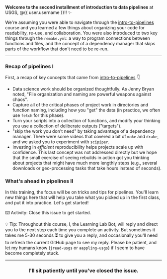 **Welcome to the second installment of introduction to data pipelines** at USGS, @{{ user.username }}!! :sparkles:

We're assuming you were able to navigate through the [intro-to-pipelines](https://lab.github.com/USGS-R/intro-to-pipelines) course and you learned a few things about organizing your code for readability, re-use, and collaboration. You were also introduced to two key things through the `remake.yml`: a way to program connections between functions and files, and the concept of a dependency manager that skips parts of the workflow that don't need to be re-run. 

---
### Recap of pipelines I

First, a recap of key concepts that came from [intro-to-pipelines](https://lab.github.com/USGS-R/intro-to-pipelines) :point_down:
- Data science work should be organized thoughtfully. As Jenny Bryan noted, "File organization and naming are powerful weapons against chaos".
- Capture all of the critical phases of project work in directories and function naming, including how you "get" the data (in practice, we often use `fetch` for this phase).
- Turn your scripts into a collection of functions, and modify your thinking you use a collection of deliberate outputs ("targets").
- "skip the work you don't need" by taking advantage of a dependency manager. There were some videos that covered a bit of `make` and `drake`, and we asked you to experiment with `scipiper`.
- Investing in _efficient_ reproducibility helps projects scale up with confidence. This last concept was not addressed directly but we hope that the small exercise of seeing rebuilds in action got you thinking about projects that might have much more lengthly steps (e.g., several downloads or geo-processing tasks that take hours instead of seconds).

### What's ahead in pipelines II

In this training, the focus will be on tricks and tips for pipelines. You'll learn new things here that will help you take what you picked up in the first class, and put it into practice. Let's get started!


:keyboard: Activity: Close this issue to get started.

:bulb: Tip: Throughout this course, I, the Learning Lab Bot, will reply and direct you to the next step each time you complete an activity. But sometimes it takes me 5-30 seconds :hourglass_flowing_sand: to give you a reply, and occasionally you'll need to refresh the current GitHub page to see my reply. Please be patient, and let my humans know (`jread-usgs` or `aappling-usgs`) if I seem to have become completely stuck.

<hr>
<h3 align="center">I'll sit patiently until you've closed the issue.</h3>
